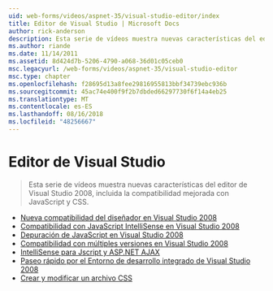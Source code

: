 ```yaml
---
uid: web-forms/videos/aspnet-35/visual-studio-editor/index
title: Editor de Visual Studio | Microsoft Docs
author: rick-anderson
description: Esta serie de vídeos muestra nuevas características del editor de Visual Studio 2008, incluida la compatibilidad mejorada con JavaScript y CSS.
ms.author: riande
ms.date: 11/14/2011
ms.assetid: 8d424d7b-5206-4790-a068-36d01c05ceb0
msc.legacyurl: /web-forms/videos/aspnet-35/visual-studio-editor
msc.type: chapter
ms.openlocfilehash: f28695d13a8fee29816955813bbf34739ebc936b
ms.sourcegitcommit: 45ac74e400f9f2b7dbded66297730f6f14a4eb25
ms.translationtype: MT
ms.contentlocale: es-ES
ms.lasthandoff: 08/16/2018
ms.locfileid: "48256667"
---
```

<a name="visual-studio-editor"></a>Editor de Visual Studio
====================
> Esta serie de vídeos muestra nuevas características del editor de Visual Studio 2008, incluida la compatibilidad mejorada con JavaScript y CSS.


- [Nueva compatibilidad del diseñador en Visual Studio 2008](new-designer-support-in-visual-studio-2008.md)
- [Compatibilidad con JavaScript IntelliSense en Visual Studio 2008](javascript-intellisense-support-in-visual-studio-2008.md)
- [Depuración de JavaScript en Visual Studio 2008](javascript-debugging-in-visual-studio-2008.md)
- [Compatibilidad con múltiples versiones en Visual Studio 2008](multi-targeting-support-in-visual-studio-2008.md)
- [IntelliSense para Jscript y ASP.NET AJAX](intellisense-for-jscript-and-aspnet-ajax.md)
- [Paseo rápido por el Entorno de desarrollo integrado de Visual Studio 2008](quick-tour-of-the-visual-studio-2008-integrated-development-environment.md)
- [Crear y modificar un archivo CSS](creating-and-modifying-a-css-file.md)
